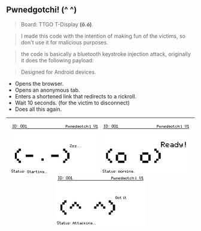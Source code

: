 
## Pwnedgotchi! (^ ^)

> Board: TTGO T-Display **(õ.ó)**.

> I made this code with the intention of making fun of the victims, so don't use it for malicious purposes.

> the code is basically a bluetooth keystroke injection attack, originally it does the following payload:

> Designed for Android devices.

- Opens the browser.
- Opens an anonymous tab.
- Enters a shortened link that redirects to a rickroll.
- Wait 10 seconds. (for the victim to disconnect)
- Does all this again.

---
<p align="center">

<img alt="Gmail" src="https://github.com/Niximkk/Pwnedgotchi/blob/main/Images/Starting.png?raw=true" />
<img alt="Gmail" src="https://github.com/Niximkk/Pwnedgotchi/blob/main/Images/Ready.png?raw=true" />
<img alt="Gmail" src="https://github.com/Niximkk/Pwnedgotchi/blob/main/Images/Attacking.png?raw=true" />
</p>

